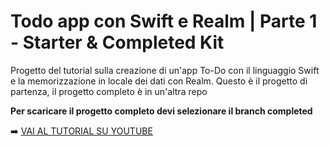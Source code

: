 # Todo app con Swift e Realm | Parte 1 - Starter & Completed Kit
Progetto del tutorial sulla creazione di un'app To-Do con il linguaggio Swift e la memorizzazione in locale dei dati con Realm. Questo è il progetto di partenza, il progetto completo è in un'altra repo

**Per scaricare il progetto completo devi selezionare il branch completed**

➡️ [VAI AL TUTORIAL SU YOUTUBE](https://www.youtube.com/watch?v=59E1fPRHVWs)
